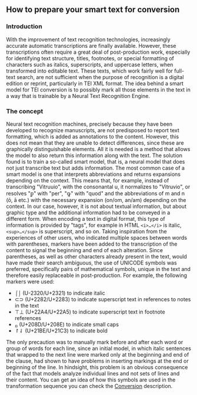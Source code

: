 ## How to prepare your smart text for conversion
### Introduction
With the improvement of text recognition technologies, increasingly accurate automatic transcriptions are finally available. However, these transcriptions often require a great deal of post-production work, especially for identifying text structure, titles, footnotes, or special formatting of characters such as italics, superscripts, and uppercase letters, when transformed into editable text. These texts, which work fairly well for full-text search, are not sufficient when the purpose of recognition is a digital edition or reprint, particularly in TEI XML format.
The idea behind a smart model for TEI conversion is to possibly mark all those elements in the text in a way that is trainable by a Neural Text Recognition Engine.
### The concept
Neural text recognition machines, precisely because they have been developed to recognize manuscripts, are not predisposed to report text formatting, which is added as annotations to the content. However, this does not mean that they are unable to detect differences, since these are graphically distinguishable elements. All it is needed is a method that allows the model to also return this information along with the text. The solution found is to train a so-called smart model, that is, a neural model that does not just transcribe text but adds information. The most common case of a smart model is one that interprets abbreviations and returns expansions depending on the context. This means that, for example, instead of transcribing "Vitruuio", with the consonantal u, it normalizes to "Vitruvio", or resolves "ꝑ" with "per", "ꝙ" with "quod" and the abbreviations of m and n (ō, ā etc.) with the necessary expansion (on/om, an/am) depending on the context. In our case, however, it is not about textual information, but about graphic type and the additional information had to be conveyed in a different form. When encoding a text in digital format, this type of information is provided by "tags", for example in HTML `<i>…</i>` is italic, `<sup>…</sup>` is superscript, and so on. Taking inspiration from the experiences of other users, who indicated multiple spaces between words with parentheses, markers have been added to the transcription of the content to signal the beginning and end of each alteration. Since parentheses, as well as other characters already present in the text, would have made their search ambiguous, the use of UNICODE symbols was preferred, specifically pairs of mathematical symbols, unique in the text and therefore easily replaceable in post-production.
For example, the following markers were used:

- ⌠⌡ (U-2320/U+2321) to indicate italic
- ⊂⊃ (U+2282/U+2283) to indicate superscript text in references to notes in the text
- ⊤⊥ (U+22A4/U+22A5) to indicate superscript text in footnote references
- ₍₎ (U+208D/U+208E) to indicate small caps
- ↾⇃ (U+21BE/U+21C3) to indicate bold

The only precaution was to manually mark before and after each word or group of words for each line, since an initial model, in which italic sentences that wrapped to the next line were marked only at the beginning and end of the clause, had shown to have problems in inserting markings at the end or beginning of the line. In hindsight, this problem is an obvious consequence of the fact that models analyze individual lines and not sets of lines and their content.
You can get an idea of how this symbols are used in the transformation sequence you can check the [Conversion](../Conversion/README.md) description.
